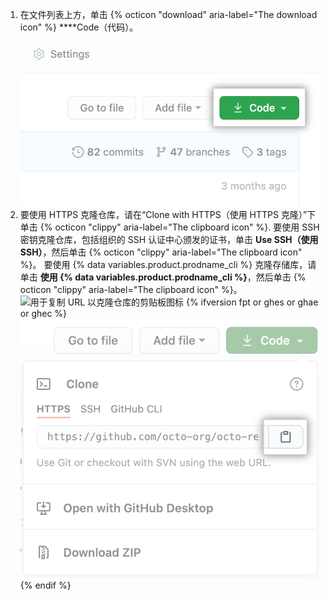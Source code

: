 1. 在文件列表上方，单击 {% octicon "download" aria-label="The download icon" %} ****Code（代码）。 !["代码"按钮](/assets/images/help/repository/code-button.png)
1. 要使用 HTTPS 克隆仓库，请在“Clone with HTTPS（使用 HTTPS 克隆）”下单击
{% octicon "clippy" aria-label="The clipboard icon" %}. 要使用 SSH 密钥克隆仓库，包括组织的 SSH 认证中心颁发的证书，单击 **Use SSH（使用 SSH）**，然后单击 {% octicon "clippy" aria-label="The clipboard icon" %}。 要使用 {% data variables.product.prodname_cli %} 克隆存储库，请单击 **使用 {% data variables.product.prodname_cli %}**，然后单击 {% octicon "clippy" aria-label="The clipboard icon" %}。
  ![用于复制 URL 以克隆仓库的剪贴板图标](/assets/images/help/repository/https-url-clone.png)
  {% ifversion fpt or ghes or ghae or ghec %}
  ![用于复制 URL 以使用 GitHub CLI 克隆仓库的剪贴板图标](/assets/images/help/repository/https-url-clone-cli.png){% endif %}
